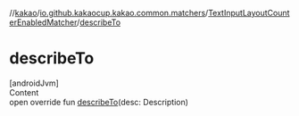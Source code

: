 //[kakao](../../../index.md)/[io.github.kakaocup.kakao.common.matchers](../index.md)/[TextInputLayoutCounterEnabledMatcher](index.md)/[describeTo](describe-to.md)



# describeTo  
[androidJvm]  
Content  
open override fun [describeTo](describe-to.md)(desc: Description)  



